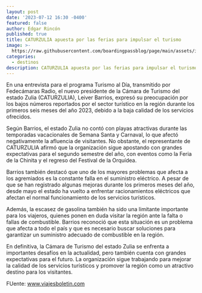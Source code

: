 ```yaml
---
layout: post
date: '2023-07-12 16:30 -0400'
featured: false
author: Edgar Rincón
published: true
title: CATURZULIA apuesta por las ferias para impulsar el turismo
image: >-
  https://raw.githubusercontent.com/boardingpassblog/page/main/assets/images/Maracaibo.jpg
categories:
  - destinos
description: CATURZULIA apuesta por las ferias para impulsar el turismo
---
```


En una entrevista para el programa Turismo al Día, transmitido por Fedecámaras Radio, el nuevo presidente de la Cámara de Turismo del estado Zulia (CATURZULIA), Leiver Barrios, expresó su preocupación por los bajos números reportados por el sector turístico en la región durante los primeros seis meses del año 2023, debido a la baja calidad de los servicios ofrecidos.

Según Barrios, el estado Zulia no contó con playas atractivas durante las temporadas vacacionales de Semana Santa y Carnaval, lo que afectó negativamente la afluencia de visitantes. No obstante, el representante de CATURZULIA afirmó que la organización sigue apostando con grandes expectativas para el segundo semestre del año, con eventos como la Feria de la Chinita y el regreso del Festival de la Orquídea.

Barrios también destacó que uno de los mayores problemas que afecta a los agremiados es la constante falla en el suministro eléctrico. A pesar de que se han registrado algunas mejoras durante los primeros meses del año, desde mayo el estado ha vuelto a enfrentar racionamientos eléctricos que afectan el normal funcionamiento de los servicios turísticos.

Además, la escasez de gasolina también ha sido una limitante importante para los viajeros, quienes ponen en duda visitar la región ante la falta o fallas de combustible. Barrios reconoció que esta situación es un problema que afecta a todo el país y que es necesario buscar soluciones para garantizar un suministro adecuado de combustible en la región.

En definitiva, la Cámara de Turismo del estado Zulia se enfrenta a importantes desafíos en la actualidad, pero también cuenta con grandes expectativas para el futuro. La organización sigue trabajando para mejorar la calidad de los servicios turísticos y promover la región como un atractivo destino para los visitantes.

FUente: www.viajesboletin.com
